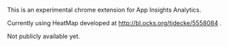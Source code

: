 This is an experimental chrome extension for App Insights Analytics.

Currently using HeatMap developed at http://bl.ocks.org/tjdecke/5558084 .

Not publicly available yet.